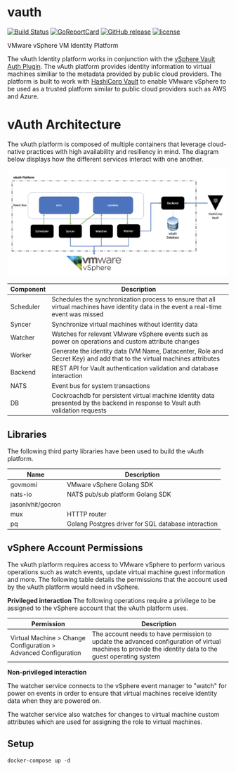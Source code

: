 # vauth

[![Build Status](https://img.shields.io/travis/martezr/packer-provisioner-puppet-bolt/master.svg)][travis]
[![GoReportCard][report-badge]][report]
[![GitHub release](https://img.shields.io/github/release/martezr/vauth.svg)](https://github.com/martezr/vauth/releases/)
[![license](https://img.shields.io/github/license/martezr/vauth.svg)](https://github.com/martezr/vauth/blob/master/LICENSE)

[travis]: https://travis-ci.org/martezr/vauth
[report-badge]: https://goreportcard.com/badge/github.com/martezr/vauth
[report]: https://goreportcard.com/report/github.com/martezr/vauth

VMware vSphere VM Identity Platform

The vAuth Identity platform works in conjunction with the [vSphere Vault Auth Plugin](https://github.com/martezr/vault-plugin-auth-vsphere). The vAuth platform provides identity information to virtual machines similiar to the metadata provided by public cloud providers. The platform is built to work with [HashiCorp Vault](https://www.vaultproject.io/) to enable VMware vSphere to be used as a trusted platform similar to public cloud providers such as AWS and Azure.

# vAuth Architecture

The vAuth platform is composed of multiple containers that leverage cloud-native practices with high availability and resillency in mind. The diagram below displays how the different services interact with one another.

![](./vauth-architecture.png)

|Component|Description|
|---------|-----------|
| Scheduler| Schedules the synchronization process to ensure that all virtual machines have identity data in the event a real-time event was missed |
| Syncer   | Synchronize virtual machines without identity data |
| Watcher | Watches for relevant VMware vSphere events such as power on operations and custom attribute changes |
| Worker | Generate the identity data (VM Name, Datacenter, Role and Secret Key) and add that to the virtual machines attributes|
| Backend | REST API for Vault authentication validation and database interaction |
| NATS | Event bus for system transactions |
| DB | Cockroachdb for persistent virtual machine identity data presented by the backend in response to Vault auth validation requests |

## Libraries

The following third party libraries have been used to build the vAuth platform.

|Name|Description|
|----|-----------|
|govmomi| VMware vSphere Golang SDK |
|nats-io| NATS pub/sub platform Golang SDK|
|jasonlvhit/gocron||
|mux| HTTTP router |
|pq| Golang Postgres driver for SQL database interaction|

## vSphere Account Permissions

The vAuth platform requires access to VMware vSphere to perform various operations such as watch events, update virtual machine guest information and more. The following table details the permissions that the account used by the vAuth platform would need in vSphere.

**Privileged interaction**
The following operations require a privilege to be assigned to the vSphere account that the vAuth platform uses.

|Permission|Description|
|----|-----------|
|Virtual Machine > Change Configuration > Advanced Configuration | The account needs to have permission to update the advanced configuration of virtual machines to provide the identity data to the guest operating system|

**Non-privileged interaction**

The watcher service connects to the vSphere event manager to "watch" for power on events in order to ensure that virtual machines receive identity data when they are powered on.

The watcher service also watches for changes to virtual machine custom attributes which are used for assigning the role to virtual machines.

## Setup


```
docker-compose up -d
```